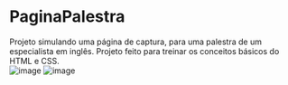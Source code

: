 # PaginaPalestra
Projeto simulando uma página de captura, para uma palestra de um especialista em inglês. Projeto feito para treinar os conceitos básicos do HTML e CSS.
<br>
![image](https://github.com/paulinho-190/PaginaPalestra/assets/111002373/5f0e262b-f1f3-4463-9b09-1ea86baa0c97)
![image](https://github.com/paulinho-190/PaginaPalestra/assets/111002373/70dd977a-0e87-49b6-8aaa-a56472270f3c)
